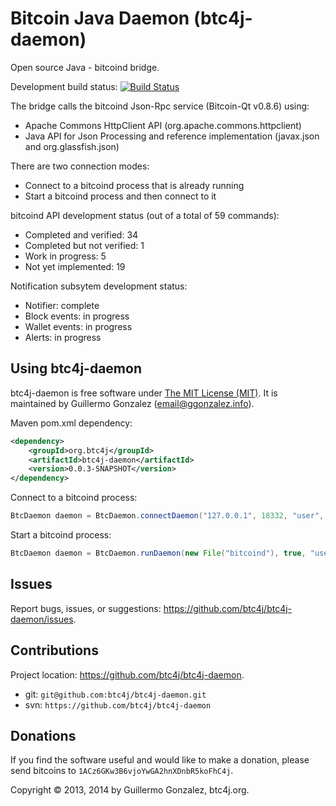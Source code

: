 Bitcoin Java Daemon (btc4j-daemon)
==================================
Open source Java - bitcoind bridge.

Development build status: [![Build Status](https://travis-ci.org/btc4j/btc4j-daemon.png?branch=master)](https://travis-ci.org/btc4j/btc4j-daemon)

The bridge calls the bitcoind Json-Rpc service (Bitcoin-Qt v0.8.6) using:
* Apache Commons HttpClient API (org.apache.commons.httpclient)
* Java API for Json Processing and reference implementation (javax.json and org.glassfish.json)

There are two connection modes:
* Connect to a bitcoind process that is already running
* Start a bitcoind process and then connect to it 

bitcoind API development status (out of a total of 59 commands):
* Completed and verified: 34
* Completed but not verified: 1
* Work in progress: 5
* Not yet implemented: 19

Notification subsytem development status:
* Notifier: complete
* Block events: in progress
* Wallet events: in progress
* Alerts: in progress

Using btc4j-daemon
------------------
btc4j-daemon is free software under [The MIT License (MIT)](http://opensource.org/licenses/MIT/ "The MIT License (MIT)"). It is maintained by Guillermo Gonzalez (email@ggonzalez.info).

Maven pom.xml dependency:
```xml
<dependency>
	<groupId>org.btc4j</groupId>
	<artifactId>btc4j-daemon</artifactId>
	<version>0.0.3-SNAPSHOT</version>
</dependency>
```

Connect to a bitcoind process:
```java
BtcDaemon daemon = BtcDaemon.connectDaemon("127.0.0.1", 18332, "user", "password", 10000);
```

Start a bitcoind process:
```java
BtcDaemon daemon = BtcDaemon.runDaemon(new File("bitcoind"), true, "user", "password", 10000);
```

Issues
------
Report bugs, issues, or suggestions: https://github.com/btc4j/btc4j-daemon/issues.

Contributions
-------------
Project location: https://github.com/btc4j/btc4j-daemon.
* git: `git@github.com:btc4j/btc4j-daemon.git`
* svn: `https://github.com/btc4j/btc4j-daemon`

Donations
---------
If you find the software useful and would like to make a donation, please send bitcoins to `1ACz6GKw3B6vjoYwGA2hnXDnbR5koFhC4j`.

Copyright &copy; 2013, 2014 by Guillermo Gonzalez, btc4j.org.